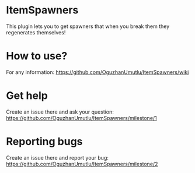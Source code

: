 # ItemSpawners
This plugin lets you to get spawners that when you break them they regenerates themselves!

# How to use?

For any information: https://github.com/OguzhanUmutlu/ItemSpawners/wiki

# Get help

Create an issue there and ask your question: https://github.com/OguzhanUmutlu/ItemSpawners/milestone/1

# Reporting bugs

Create an issue there and report your bug: https://github.com/OguzhanUmutlu/ItemSpawners/milestone/2
